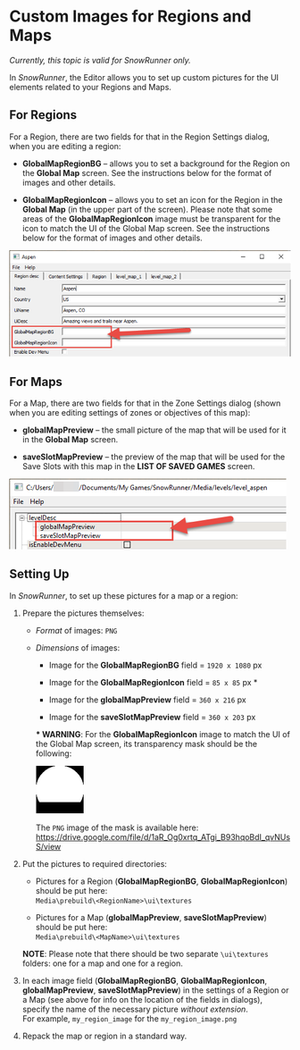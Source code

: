 # Custom Images for Regions and Maps

*Currently, this topic is valid for SnowRunner only.*

In *SnowRunner*, the Editor allows you to set up custom pictures for the UI elements related to your Regions and Maps.

## For Regions
For a Region, there are two fields for that in the Region Settings dialog, when you are editing a region:

-   **GlobalMapRegionBG** – allows you to set a background for the Region on the **Global Map** screen. See the instructions below for the format of images and other details.

-   **GlobalMapRegionIcon** – allows you to set an icon for the Region in the **Global Map** (in the upper part of the screen). Please note that some areas of the **GlobalMapRegionIcon** image must be transparent for the icon to match the UI of the Global Map screen. See the instructions below for the format of images and other details.

![](./media/image361.png)

## For Maps
For a Map, there are two fields for that in the Zone Settings dialog (shown when you are editing settings of zones or objectives of this map):

-   **globalMapPreview** – the small picture of the map that will be used for it in the **Global Map** screen.

-   **saveSlotMapPreview** – the preview of the map that will be used for the Save Slots with this map in the **LIST OF SAVED GAMES** screen.

![](./media/image362.png)

## Setting Up
In *SnowRunner*, to set up these pictures for a map or a region:

1.  Prepare the pictures themselves:

    -   *Format* of images: `PNG`

    -   *Dimensions* of images:

        -   Image for the **GlobalMapRegionBG** field = `1920 x 1080` px

        -   Image for the **GlobalMapRegionIcon** field = `85 x 85` px \*

        -   Image for the **globalMapPreview** field = `360 x 216` px

        -   Image for the **saveSlotMapPreview** field = `360 x 203` px

        **\* WARNING**: For the **GlobalMapRegionIcon** image to match the UI of the Global Map screen, its transparency mask should be the following:

        ![](./media/image363.png)

        The `PNG` image of the mask is available here:  
        <https://drive.google.com/file/d/1aR_Og0xrtq_ATgi_B93hqoBdI_qvNUsS/view>

2.  Put the pictures to required directories:

    -   Pictures for a Region (**GlobalMapRegionBG**, **GlobalMapRegionIcon**) should be put here:  
    `Media\prebuild\<RegionName>\ui\textures`

    -   Pictures for a Map (**globalMapPreview**, **saveSlotMapPreview**) should be put here:  
    `Media\prebuild\<MapName>\ui\textures`

    **NOTE**: Please note that there should be two separate `\ui\textures` folders: one for a map and one for a region.

3.  In each image field (**GlobalMapRegionBG**, **GlobalMapRegionIcon**, **globalMapPreview**, **saveSlotMapPreview**) in the settings of a Region or a Map (see above for info on the location of the fields in dialogs), specify the name of the necessary picture *without extension*.  
    For example, `my_region_image` for the `my_region_image.png`

4.  Repack the map or region in a standard way.

